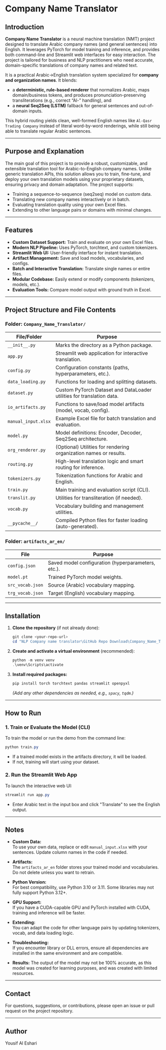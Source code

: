 # Company Name Translator

## Introduction

**Company Name Translator** is a neural machine translation (NMT) project designed to translate Arabic company names (and general sentences) into English. It leverages PyTorch for model training and inference, and provides both command-line and Streamlit web interfaces for easy interaction. The project is tailored for business and NLP practitioners who need accurate, domain-specific translations of company names and related text.

It is a practical Arabic→English translation system specialized for **company and organization names**. It blends:

- a **deterministic, rule-based renderer** that normalizes Arabic, maps domain/business tokens, and produces pronunciation-preserving transliterations (e.g., correct “Al-” handling), and  
- a **neural Seq2Seq (LSTM)** fallback for general sentences and out-of-domain inputs.

This hybrid routing yields clean, well-formed English names like `Al-Qasr Trading Company` instead of literal word-by-word renderings, while still being able to translate regular Arabic sentences.

---

## Purpose and Explanation

The main goal of this project is to provide a robust, customizable, and extensible translation tool for Arabic-to-English company names. Unlike generic translation APIs, this solution allows you to train, fine-tune, and deploy your own translation models using your proprietary datasets, ensuring privacy and domain adaptation. The project supports:

- Training a sequence-to-sequence (seq2seq) model on custom data.
- Translating new company names interactively or in batch.
- Evaluating translation quality using your own Excel files.
- Extending to other language pairs or domains with minimal changes.

---

## Features

- **Custom Dataset Support:** Train and evaluate on your own Excel files.
- **Modern NLP Pipeline:** Uses PyTorch, torchtext, and custom tokenizers.
- **Streamlit Web UI:** User-friendly interface for instant translation.
- **Artifact Management:** Save and load models, vocabularies, and configs.
- **Batch and Interactive Translation:** Translate single names or entire files.
- **Modular Codebase:** Easily extend or modify components (tokenizers, models, etc.).
- **Evaluation Tools:** Compare model output with ground truth in Excel.

---

## Project Structure and File Contents

### Folder: `Company_Name_Translator/`

| File/Folder         | Purpose                                                                                   |
|---------------------|-------------------------------------------------------------------------------------------|
| `__init__.py`       | Marks the directory as a Python package.                                                  |
| `app.py`            | Streamlit web application for interactive translation.                                    |
| `config.py`         | Configuration constants (paths, hyperparameters, etc.).                                   |
| `data_loading.py`   | Functions for loading and splitting datasets.                                             |
| `dataset.py`        | Custom PyTorch Dataset and DataLoader utilities for translation data.                     |
| `io_artifacts.py`   | Functions to save/load model artifacts (model, vocab, config).                            |
| `manual_input.xlsx` | Example Excel file for batch translation and evaluation.                                  |
| `model.py`          | Model definitions: Encoder, Decoder, Seq2Seq architecture.                                |
| `org_renderer.py`   | (Optional) Utilities for rendering organization names or results.                         |
| `routing.py`        | High-level translation logic and smart routing for inference.                             |
| `tokenizers.py`     | Tokenization functions for Arabic and English.                                            |
| `train.py`          | Main training and evaluation script (CLI).                                                |
| `translit.py`       | Utilities for transliteration (if needed).                                                |
| `vocab.py`          | Vocabulary building and management utilities.                                             |
| `__pycache__/`      | Compiled Python files for faster loading (auto-generated).                                |

### Folder: `artifacts_ar_en/`

| File                | Purpose                                                                                   |
|---------------------|-------------------------------------------------------------------------------------------|
| `config.json`       | Saved model configuration (hyperparameters, etc.).                                        |
| `model.pt`          | Trained PyTorch model weights.                                                            |
| `src_vocab.json`    | Source (Arabic) vocabulary mapping.                                                       |
| `trg_vocab.json`    | Target (English) vocabulary mapping.                                                      |

---

## Installation

1. **Clone the repository** (if not already done):

    ```powershell
    git clone <your-repo-url>
    cd "NLP Company name translator\GitHub Repo Download\Company_Name_Translator"
    ```

2. **Create and activate a virtual environment** (recommended):

    ```powershell
    python -m venv venv
    .\venv\Scripts\activate
    ```

3. **Install required packages:**

    ```powershell
    pip install torch torchtext pandas streamlit openpyxl
    ```

    *(Add any other dependencies as needed, e.g., `spacy`, `tqdm`.)*

---

## How to Run

### 1. **Train or Evaluate the Model (CLI)**

To train the model or run the demo from the command line:

```powershell
python train.py
```

- If a trained model exists in the artifacts directory, it will be loaded.
- If not, training will start using your dataset.

### 2. **Run the Streamlit Web App**

To launch the interactive web UI:

```powershell
streamlit run app.py
```

- Enter Arabic text in the input box and click "Translate" to see the English output.

---

## Notes

- **Custom Data:**  
  To use your own data, replace or edit `manual_input.xlsx` with your sentences. Update column names in the code if needed.

- **Artifacts:**  
  The `artifacts_ar_en` folder stores your trained model and vocabularies. Do not delete unless you want to retrain.

- **Python Version:**  
  For best compatibility, use Python 3.10 or 3.11. Some libraries may not fully support Python 3.12+.

- **GPU Support:**  
  If you have a CUDA-capable GPU and PyTorch installed with CUDA, training and inference will be faster.

- **Extending:**  
  You can adapt the code for other language pairs by updating tokenizers, vocab, and data loading logic.

- **Troubleshooting:**  
  If you encounter library or DLL errors, ensure all dependencies are installed in the same environment and are compatible.

- **Results:**
  The output of the model may not be 100% accurate, as this model was created for learning purposes, and was created with limited resources.
---

## Contact

For questions, suggestions, or contributions, please open an issue or pull request on the project repository.

---

## Author

Yousif Al Eshari
